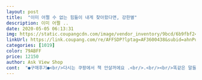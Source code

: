 ```yaml
---
layout: post 
title:  "이미 어쩔 수 없는 힘듦이 내게 찾아왔다면, 강한별" 
description: 이미 어쩔 ..
date: 2020-05-05 06:13:31 
img: https://static.coupangcdn.com/image/vendor_inventory/9bcd/6b9fbf247d0775e011fabf654f47c50f010cd8d80e354c638f823251e880.jpg 
linkUrl: https://link.coupang.com/re/AFFSDP?lptag=AF3600438&subid=ahnPublicAsk&pageKey=1409845550&itemId=2446209961&vendorItemId=70439924526&traceid=V0-113-9574953f843fe0a5 
categories: [1019] 
color: 79ABFF 
price: 12150 
author: Ask View Shop 
cont:  "●구매후기●<br/>다시는 쿠팡에서 책 안살꺼에요 .<br/>.<br/><br/>똑같은 말들의 되풀이... <br/> 같은 말 반복하시느라 고생하셨어요.<br/>.<br/> 온라인으로 제목에 이끌려 사버려서 후회 중입니다.<br/> 리뷰라도 꼼꼼히 보고 살 걸 그랬어요.<br/>.<br/><br/>집에만있기 우울한데 책제목에 끌려 샀어요.<br/>  가볍게읽기시작했는데 기분이 나아지는거같아요<br/>" 
---
```

